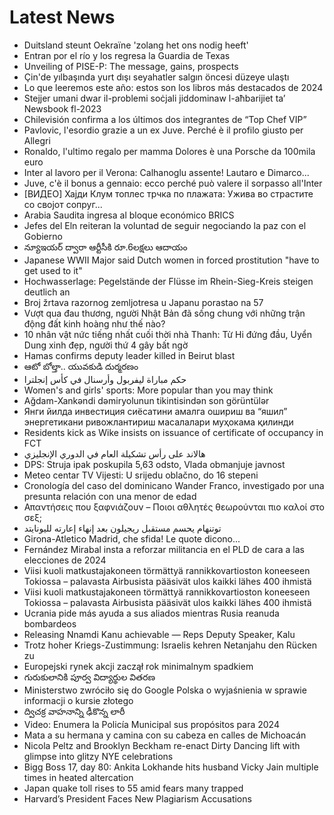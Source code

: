 # Latest News
-  Duitsland steunt Oekraïne 'zolang het ons nodig heeft'
-  Entran por el río y los regresa la Guardia de Texas
-  Unveiling of PISE-P: The message, gains, prospects
-  Çin'de yılbaşında yurt dışı seyahatler salgın öncesi düzeye ulaştı
-  Lo que leeremos este año: estos son los libros más destacados de 2024
-  Stejjer umani dwar il-problemi soċjali jiddominaw l-aħbarijiet ta’ Newsbook fl-2023
-  Chilevisión confirma a los últimos dos integrantes de “Top Chef VIP”
-  Pavlovic, l'esordio grazie a un ex Juve. Perché è il profilo giusto per Allegri
-  Ronaldo, l'ultimo regalo per mamma Dolores è una Porsche da 100mila euro
-  Inter al lavoro per il Verona: Calhanoglu assente! Lautaro e Dimarco...
-  Juve, c'è il bonus a gennaio: ecco perché può valere il sorpasso all'Inter
-  [ВИДЕО] Хајди Клум топлес трчка по плажата: Ужива во страстите со својот сопруг...
-  Arabia Saudita ingresa al bloque económico BRICS
-  Jefes del Eln reiteran la voluntad de seguir negociando la paz con el Gobierno
-  న్యూఇయర్‌ ద్వారా ఆర్టీసీకి రూ.6లక్షలు ఆదాయం
-  Japanese WWII Major said Dutch women in forced prostitution "have to get used to it"
-  Hochwasserlage: Pegelstände der Flüsse im Rhein-Sieg-Kreis steigen deutlich an
-  Broj žrtava razornog zemljotresa u Japanu porastao na 57
-  Vượt qua đau thương, người Nhật Bản đã sống chung với những trận động đất kinh hoàng như thế nào?
-  10 nhân vật nức tiếng nhất cuối thời nhà Thanh: Từ Hi đứng đầu, Uyển Dung xinh đẹp, người thứ 4 gây bất ngờ
-  Hamas confirms deputy leader killed in Beirut blast
-  ఆటో బోల్తా.. యువకుడి దుర్మరణం
-  حكم مباراة ليفربول وأرسنال في كأس إنجلترا
-  Women's and girls' sports: More popular than you may think
-  Ağdam-Xankəndi dəmiryolunun tikintisindən son görüntülər
-  Янги йилда инвестиция сиёсатини амалга ошириш ва “яшил” энергетикани ривожлантириш масалалари муҳокама қилинди
-  Residents kick as Wike insists on issuance of certificate of occupancy in FCT
-  هالاند على رأس تشكيلة العام في الدوري الإنجليزي
-  DPS: Struja ipak poskupila 5,63 odsto, Vlada obmanjuje javnost
-  Meteo centar TV Vijesti: U srijedu oblačno, do 16 stepeni
-  Cronología del caso del dominicano Wander Franco, investigado por una presunta relación con una menor de edad
-  Απαντήσεις που ξαφνιάζουν – Ποιοι αθλητές θεωρούνται πιο καλοί στο σεξ;
-  توتنهام يحسم مستقبل ريجيلون بعد إنهاء إعارته لليونايتد
-  Girona-Atletico Madrid, che sfida! Le quote dicono...
-  Fernández Mirabal insta a reforzar militancia en el PLD de cara a las elecciones de 2024
-  Viisi kuoli matkustajakoneen törmättyä rannikkovartioston koneeseen Tokiossa – palavasta Airbusista pääsivät ulos kaikki lähes 400 ihmistä
-  Viisi kuoli matkustajakoneen törmättyä rannikkovartioston koneeseen Tokiossa – palavasta Airbusista pääsivät ulos kaikki lähes 400 ihmistä
-  Ucrania pide más ayuda a sus aliados mientras Rusia reanuda bombardeos
-  Releasing Nnamdi Kanu achievable — Reps Deputy Speaker, Kalu
-  Trotz hoher Kriegs-Zustimmung: Israelis kehren Netanjahu den Rücken zu
-  Europejski rynek akcji zaczął rok minimalnym spadkiem
-  గురుకులానికి పూర్వ విద్యార్థుల వితరణ
-  Ministerstwo zwróciło się do Google Polska o wyjaśnienia w sprawie informacji o kursie złotego
-  ద్విచక్ర వాహనాన్ని ఢీకొన్న లారీ
-  Video: Enumera la Policía Municipal sus propósitos para 2024
-  Mata a su hermana y camina con su cabeza en calles de Michoacán
-  Nicola Peltz and Brooklyn Beckham re-enact Dirty Dancing lift with glimpse into glitzy NYE celebrations
-  Bigg Boss 17, day 80: Ankita Lokhande hits husband Vicky Jain multiple times in heated altercation
-  Japan quake toll rises to 55 amid fears many trapped
-  Harvard’s President Faces New Plagiarism Accusations
